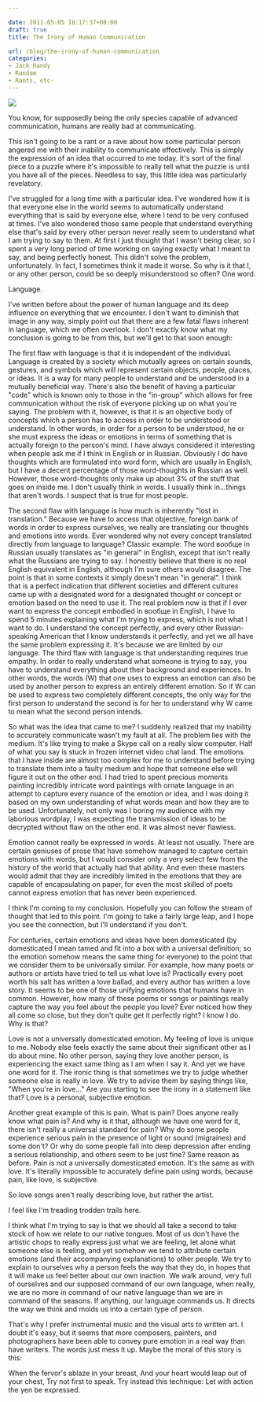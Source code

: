 ```yaml
---

date: 2011-05-05 18:17:37+00:00
draft: true
title: The Irony of Human Communication

url: /blog/the-irony-of-human-communication
categories:
- Jack Handy
- Random
- Rants, etc-
---
```


![](http://static1.squarespace.com/static/5b29b282b27e39d3891a137e/5b29d50ac07b083624e43ad2/5b29d50bc07b083624e43b01/1529468459865/pexels-photo-24897-e1498098800752.jpg)

  



You know, for supposedly being the only species capable of advanced communication, humans are really bad at communicating.




This isn't going to be a rant or a rave about how some particular person angered me with their inability to communicate effectively. This is simply the expression of an idea that occurred to me today. It's sort of the final piece to a puzzle where it's impossible to really tell what the puzzle is until you have all of the pieces. Needless to say, this little idea was particularly revelatory.




I've struggled for a long time with a particular idea. I've wondered how it is that everyone else in the world seems to automatically understand everything that is said by everyone else, where I tend to be very confused at times. I've also wondered those same people that understand everything else that's said by every other person never really seem to understand what I am trying to say to them. At first I just thought that I wasn't being clear, so I spent a very long period of time working on saying exactly what I meant to say, and being perfectly honest. This didn't solve the problem, unfortunately. In fact, I sometimes think it made it worse. So why is it that I, or any other person, could be so deeply misunderstood so often? One word.




Language.




I've written before about the power of human language and its deep influence on everything that we encounter. I don't want to diminish that image in any way, simply point out that there are a few fatal flaws inherent in language, which we often overlook. I don't exactly know what my conclusion is going to be from this, but we'll get to that soon enough:




The first flaw with language is that it is independent of the individual. Language is created by a society which mutually agrees on certain sounds, gestures, and symbols which will represent certain objects, people, places, or ideas. It is a way for many people to understand and be understood in a mutually beneficial way. There's also the benefit of having a particular "code" which is known only to those in the "in-group" which allows for free communication without the risk of everyone picking up on what you're saying. The problem with it, however, is that it is an objective body of concepts which a person has to access in order to be understood or understand. In other words, in order for a person to be understood, he or she must express the ideas or emotions in terms of something that is actually foreign to the person's mind. I have always considered it interesting when people ask me if I think in English or in Russian. Obviously I do have thoughts which are formulated into word form, which are usually in English, but I have a decent percentage of those word-thoughts in Russian as well. However, those word-thoughts only make up about 3% of the stuff that goes on inside me. I don't usually think in words. I usually think in...things that aren't words. I suspect that is true for most people.




The second flaw with language is how much is inherently "lost in translation." Because we have to access that objective, foreign bank of words in order to express ourselves, we really are translating our thoughts and emotions into words. Ever wondered why not every concept translated directly from language to language? Classic example: The word вообще in Russian usually translates as "in general" in English, except that isn't really what the Russians are trying to say. I honestly believe that there is no real English equivalent in English, although I'm sure others would disagree. The point is that in some contexts it simply doesn't mean "in general". I think that is a perfect indication that different societies and different cultures came up with a designated word for a designated thought or concept or emotion based on the need to use it. The real problem now is that if I ever want to express the concept embodied in вообще in English, I have to spend 5 minutes explaining what I'm trying to express, which is not what I want to do. I understand the concept perfectly, and every other Russian-speaking American that I know understands it perfectly, and yet we all have the same problem expressing it. It's because we are limited by our language. The third flaw with language is that understanding requires true empathy. In order to really understand what someone is trying to say, you have to understand everything about their background and experiences. In other words, the words (W) that one uses to express an emotion can also be used by another person to express an entirely different emotion. So if W can be used to express two completely different concepts, the only way for the first person to understand the second is for her to understand why W came to mean what the second person intends.




So what was the idea that came to me? I suddenly realized that my inability to accurately communicate wasn't my fault at all. The problem lies with the medium. It's like trying to make a Skype call on a really slow computer. Half of what you say is stuck in frozen internet video chat land. The emotions that I have inside are almost too complex for me to understand before trying to translate them into a faulty medium and hope that someone else will figure it out on the other end. I had tried to spent precious moments painting incredibly intricate word paintings with ornate language in an attempt to capture every nuance of the emotion or idea, and I was doing it based on my own understanding of what words mean and how they are to be used. Unfortunately, not only was I boring my audience with my laborious wordplay, I was expecting the transmission of ideas to be decrypted without flaw on the other end. It was almost never flawless.




Emotion cannot really be expressed in words. At least not usually. There are certain geniuses of prose that have somehow managed to capture certain emotions with words, but I would consider only a very select few from the history of the world that actually had that ability. And even these masters would admit that they are incredibly limited in the emotions that they are capable of encapsulating on paper, for even the most skilled of poets cannot express emotion that has never been experienced.




I think I'm coming to my conclusion. Hopefully you can follow the stream of thought that led to this point. I'm going to take a fairly large leap, and I hope you see the connection, but I'll understand if you don't.




For centuries, certain emotions and ideas have been domesticated (by domesticated I mean tamed and fit into a box with a universal definition; so the emotion somehow means the same thing for everyone) to the point that we consider them to be universally similar. For example, how many poets or authors or artists have tried to tell us what love is? Practically every poet worth his salt has written a love ballad, and every author has written a love story. It seems to be one of those unifying emotions that humans have in common. However, how many of these poems or songs or paintings really capture the way you feel about the people you love? Ever noticed how they all come so close, but they don't quite get it perfectly right? I know I do. Why is that?




Love is not a universally domesticated emotion. My feeling of love is unique to me. Nobody else feels exactly the same about their significant other as I do about mine. No other person, saying they love another person, is experiencing the exact same thing as I am when I say it. And yet we have one word for it. The ironic thing is that sometimes we try to judge whether someone else is really in love. We try to advise them by saying things like, "When you're in love..." Are you starting to see the irony in a statement like that? Love is a personal, subjective emotion.




Another great example of this is pain. What is pain? Does anyone really know what pain is? And why is it that, although we have one word for it, there isn't really a universal standard for pain? Why do some people experience serious pain in the presence of light or sound (migraines) and some don't? Or why do some people fall into deep depression after ending a serious relationship, and others seem to be just fine? Same reason as before. Pain is not a universally domesticated emotion. It's the same as with love. It's literally impossible to accurately define pain using words, because pain, like love, is subjective.




So love songs aren't really describing love, but rather the artist.




I feel like I'm treading trodden trails here.




I think what I'm trying to say is that we should all take a second to take stock of how we relate to our native tongues. Most of us don't have the artistic chops to really express just what we are feeling, let alone what someone else is feeling, and yet somehow we tend to attribute certain emotions (and their accompanying explanations) to other people. We try to explain to ourselves why a person feels the way that they do, in hopes that it will make us feel better about our own inaction. We walk around, very full of ourselves and our supposed command of our own language, when really, we are no more in command of our native language than we are in command of the seasons. If anything, our language commands us. It directs the way we think and molds us into a certain type of person.




That's why I prefer instrumental music and the visual arts to written art. I doubt it's easy, but it seems that more composers, painters, and photographers have been able to convey pure emotion in a real way than have writers. The words just mess it up. Maybe the moral of this story is this:




When the fervor's ablaze in your breast,
And your heart would leap out of your chest,
Try not first to speak.
Try instead this technique:
Let with action the yen be expressed.
